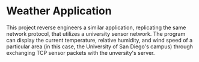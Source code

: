# Weather Application
 This project reverse engineers a similar application, replicating the same network protocol, that utilizes a university sensor network. The program can display the current temperature, relative humidity, and wind speed of a particular area (in this case, the University of San Diego's campus) through exchanging TCP sensor packets with the unversity's server. 
